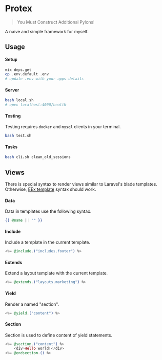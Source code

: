 # Protex

> You Must Construct Additional Pylons!

A naive and simple framework for myself.

## Usage

#### Setup

```bash
mix deps.get
cp .env.default .env
# update .env with your apps details
```

#### Server

```bash
bash local.sh
# open localhost:4000/health
```

#### Testing

Testing requires `docker` and `mysql` clients in your terminal.

```bash
bash test.sh
```

#### Tasks

```bash
bash cli.sh clean_old_sessions
```

## Views

There is special syntax to render views similar to Laravel's blade templates.  Otherwise, [EEx
template](https://hexdocs.pm/eex/EEx.html) syntax should work.

#### Data

Data in templates use the following syntax.

```eex
{{ @name || "" }}
```

#### Include

Include a template in the current template.

```eex
<%= @include.("includes.footer") %>
```

#### Extends

Extend a layout template with the current template.

```eex
<%= @extends.("layouts.marketing") %>
```

#### Yield

Render a named "section".

```eex
<%= @yield.("content") %>
```

#### Section

Section is used to define content of yield statements.

```eex
<%= @section.("content") %>
    <div>Hello world!</div>
<%= @endsection.() %>
```
